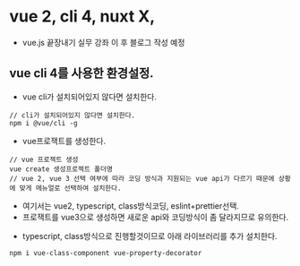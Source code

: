 # vue 2, cli 4, nuxt X, 
* vue.js 끝장내기 실무 강좌 이 후 블로그 작성 예정 
## vue cli 4를 사용한 환경설정.
* vue cli가 설치되어있지 않다면 설치한다.
```
// cli가 설치되어있지 않다면 설치한다.
npm i @vue/cli -g
```
* vue프로잭트를 생성한다.
```
// vue 프로젝트 생성
vue create 생성프로젝트 폴더명
// vue 2, vue 3 선택 여부에 따라 코딩 방식과 지원되는 vue api가 다르기 때문에 상황에 맞게 메뉴얼로 선택하여 설치한다.
```
  - 여기서는 vue2, typescript, class방식코딩, eslint+prettier선택.
  - 프로잭트를 vue3으로 생성하면 새로운 api와 코딩방식이 좀 달라지므로 유의한다.
* typescript, class방식으로 진행할것이므로 아래 라이브러리를 추가 설치한다.
```
npm i vue-class-component vue-property-decorator
```
